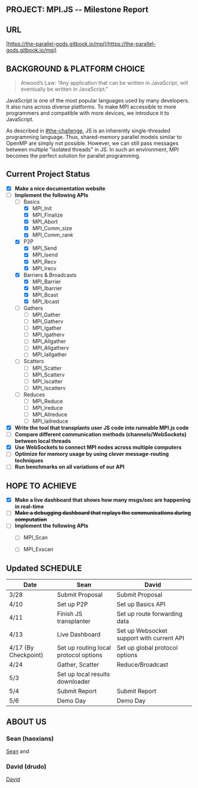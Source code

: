 ## PROJECT: MPI.JS -- Milestone Report

## **URL**

[https://the-parallel-gods.gitbook.io/mpi](https://the-parallel-gods.gitbook.io/mpi)


## BACKGROUND & PLATFORM CHOICE

> Atwood’s Law: “Any application that can be written in JavaScript, will eventually be written in JavaScript.”

JavaScript is one of the most popular languages used by many developers. It also runs across diverse platforms. To make MPI accessible to more programmers and compatible with more devices, we introduce it to JavaScript.

As described in [#the-challenge](proposal.md#the-challenge "mention"), JS is an inherently single-threaded programming language. Thus, shared-memory parallel models similar to OpenMP are simply not possible. However, we can still pass messages between multiple "isolated threads" in JS. In such an environment, MPI becomes the perfect solution for parallel programming.


## Current Project Status

* [x] **Make a nice documentation website**
* [ ] **Implement the following APIs**
  * [ ] Basics
    * [x] MPI\_Init
    * [x] MPI\_Finalize
    * [x] MPI\_Abort
    * [x] MPI\_Comm\_size
    * [x] MPI\_Comm\_rank
  * [x] P2P
    * [x] MPI\_Send
    * [x] MPI\_Isend
    * [x] MPI\_Recv
    * [x] MPI\_Irecv
  * [x] Barriers & Broadcasts
    * [x] MPI\_Barrier
    * [x] MPI\_Ibarrier
    * [x] MPI\_Bcast
    * [x] MPI\_Ibcast
  * [ ] Gathers
    * [ ] MPI\_Gather
    * [ ] MPI\_Gatherv
    * [ ] MPI\_Igather
    * [ ] MPI\_Igatherv
    * [ ] MPI\_Allgather
    * [ ] MPI\_Allgatherv
    * [ ] MPI\_Iallgather
  * [ ] Scatters
    * [ ] MPI\_Scatter
    * [ ] MPI\_Scatterv
    * [ ] MPI\_Iscatter
    * [ ] MPI\_Iscatterv
  * [ ] Reduces
    * [ ] MPI\_Reduce
    * [ ] MPI\_Ireduce
    * [ ] MPI\_Allreduce
    * [ ] MPI\_Iallreduce
* [x] **Write the tool that transplants user JS code into runnable MPI.js code**
* [ ] **Compare different communication methods (channels/WebSockets) between local threads**
* [x] **Use WebSockets to connect MPI nodes across multiple computers**
* [ ] **Optimize for memory usage by using clever message-routing techniques**
* [ ] **Run benchmarks on all variations of our API**

## HOPE TO ACHIEVE

* [x] **Make a live dashboard that shows how many msgs/sec are happening in real-time**
* [ ] **~~Make a debugging dashboard that replays the communications during computation~~**
* [ ] **Implement the following APIs**
  * [ ] MPI\_Scan
  * [ ] MPI\_Exscan





## Updated SCHEDULE

| Date                 | Sean                                  | David                                     |
| -------------------- | ------------------------------------- | ----------------------------------------- |
| 3/28                 | Submit Proposal                       | Submit Proposal                           |
| 4/10                 | Set up P2P                            | Set up Basics API                         |
| 4/11                 | Finish JS transplanter                | Set up route forwarding data              |
| 4/13                 | Live Dashboard                        | Set up Websocket support with current API |
| 4/17 (By Checkpoint) | Set up routing local protocol options | Set up global protocol options            |
| 4/24                 | Gather, Scatter                       | Reduce/Broadcast                          |
| 5/3                  | Set up local results downloader       |                                           |
| 5/4                  | Submit Report                         | Submit Report                             |
| 5/6                  | Demo Day                              | Demo Day                                  |

## ABOUT US

### Sean (haoxians)

[Sean](https://github.com/SeanSun6814) and 


### David (drudo)

[David](https://github.com/1CoolDavid)